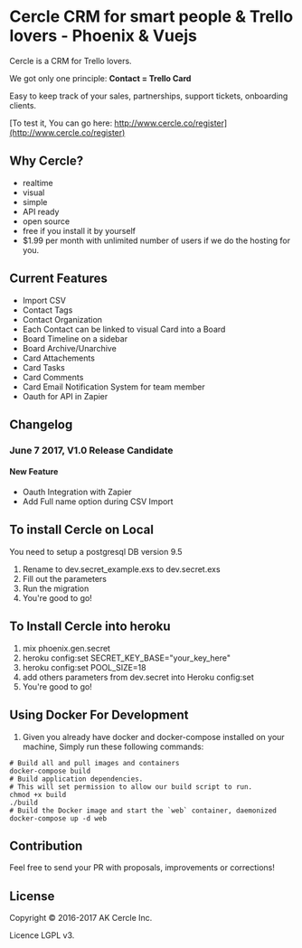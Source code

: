 # Cercle CRM for smart people & Trello lovers - Phoenix & Vuejs 

Cercle is a CRM for Trello lovers.

We got only one principle: **Contact = Trello Card**

Easy to keep track of your sales, partnerships, support tickets, onboarding clients. 

[To test it, You can go here: http://www.cercle.co/register](http://www.cercle.co/register)

## Why Cercle?
- realtime
- visual
- simple
- API ready
- open source
- free if you install it by yourself
- $1.99 per month with unlimited number of users if we do the hosting for you.

## Current Features
- Import CSV
- Contact Tags
- Contact Organization
- Each Contact can be linked to visual Card into a Board
- Board Timeline on a sidebar
- Board Archive/Unarchive
- Card Attachements
- Card Tasks
- Card Comments
- Card Email Notification System for team member
- Oauth for API in Zapier


## Changelog

### June 7 2017, V1.0 Release Candidate

#### New Feature

- Oauth Integration with Zapier
- Add Full name option during CSV Import



## To install Cercle on Local

You need to setup a postgresql DB version 9.5

1. Rename to dev.secret_example.exs to dev.secret.exs
2. Fill out the parameters
3. Run the migration
4. You're good to go!

## To Install Cercle into heroku
1. mix phoenix.gen.secret
2. heroku config:set SECRET_KEY_BASE="your_key_here"
3. heroku config:set POOL_SIZE=18
4. add others parameters from dev.secret into Heroku config:set
5. You're good to go!

## Using Docker For Development
1. Given you already have docker and docker-compose installed on your machine, Simply run these following commands:
```
# Build all and pull images and containers
docker-compose build
# Build application dependencies.
# This will set permission to allow our build script to run.
chmod +x build
./build
# Build the Docker image and start the `web` container, daemonized
docker-compose up -d web
```

## Contribution
Feel free to send your PR with proposals, improvements or corrections!

## License
Copyright © 2016-2017 AK Cercle Inc.

Licence LGPL v3.


